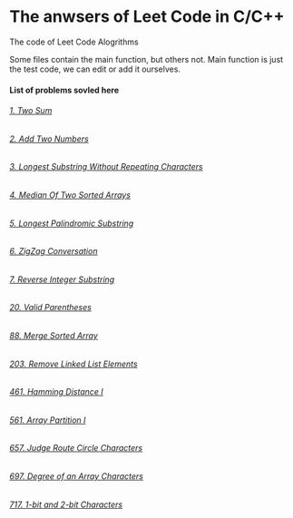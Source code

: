 # The anwsers of Leet Code in C/C++
The code of Leet Code Alogrithms

Some files contain the main function, but others not. Main function is just the test code, we can edit or add it ourselves.

#### List of problems sovled here
###### [1. Two Sum](https://github.com/susufqx/LeetCode_C_or_CPP/blob/master/q001_two_sum.c)
###### [2. Add Two Numbers](https://github.com/susufqx/LeetCode_C_or_CPP/blob/master/q002_add_two_numbers.c)
###### [3. Longest Substring Without Repeating Characters](https://github.com/susufqx/LeetCode_C_or_CPP/blob/master/q003_longest_substring_without_repeating_characters.c)
###### [4. Median Of Two Sorted Arrays](https://github.com/susufqx/LeetCode_C_or_CPP/blob/master/q004_median_of_two_sorted_arrays.cpp)
###### [5. Longest Palindromic Substring](https://github.com/susufqx/LeetCode_C_or_CPP/blob/master/q005_longest_palindromic_substring.cpp)
###### [6. ZigZag Conversation](https://github.com/susufqx/LeetCode_C_or_CPP/blob/master/q006_zigzag_conversation.cpp)
###### [7. Reverse Integer Substring](https://github.com/susufqx/LeetCode_C_or_CPP/blob/master/q007_reverse_integer.cpp)
###### [20. Valid Parentheses](https://github.com/susufqx/LeetCode_C_or_CPP/blob/master/q020_valid_parentheses.cpp)
###### [88. Merge Sorted Array](https://github.com/susufqx/LeetCode_C_or_CPP/blob/master/q088_merge_sorted_array.cpp)
###### [203. Remove Linked List Elements](https://github.com/susufqx/LeetCode_C_or_CPP/blob/master/q203_remove_linked_list_elements.cpp)
###### [461. Hamming Distance I](https://github.com/susufqx/LeetCode_C_or_CPP/blob/master/q461_hamming_distance_I.c)
###### [561. Array Partition I](https://github.com/susufqx/LeetCode_C_or_CPP/blob/master/q561_array_partition_I.c)
###### [657. Judge Route Circle Characters](https://github.com/susufqx/LeetCode_C_or_CPP/blob/master/q657_judge_route_circle.cpp)
###### [697. Degree of an Array Characters](https://github.com/susufqx/LeetCode_C_or_CPP/blob/master/q697_degree_of_and_array.c)
###### [717. 1-bit and 2-bit Characters](https://github.com/susufqx/LeetCode_C_or_CPP/blob/master/q717_1-bit_and_2-bit_characters.cpp)

